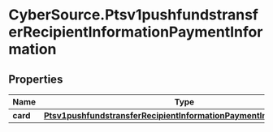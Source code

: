 # CyberSource.Ptsv1pushfundstransferRecipientInformationPaymentInformation

## Properties
Name | Type | Description | Notes
------------ | ------------- | ------------- | -------------
**card** | [**Ptsv1pushfundstransferRecipientInformationPaymentInformationCard**](Ptsv1pushfundstransferRecipientInformationPaymentInformationCard.md) |  | [optional] 


